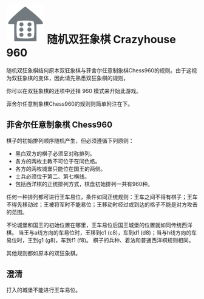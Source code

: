 # ![Crazyhouse960](https://github.com/gbtami/pychess-variants/blob/master/static/icons/Crazyhouse960.svg) 随机双狂象棋 Crazyhouse 960

随机双狂象棋结何原本双狂象棋与菲舍尔任意制象棋Chess960的规则。由于这视为双狂象棋的变体，因此请先熟悉双狂象棋的规则，

你可以在双狂象棋的还项中还择 960 模式来开始此游戏。

菲舍尔任意制象棋Chess960的规则则简单附注在下。

## 菲舍尔任意制象棋 Chess960

棋子的初始排列顺序随机产生，但必须遵循下列原则：

* 黑白双方的棋子必须呈对称排列。
* 各方的两枚主教不可位于在同色格。
* 各方的两枚城堡只能位在国王的两侧。
* 士兵必须位于第二、第七横线。
* 包括西洋棋的正统排列方式，棋盘初始排列一共有960种。

任何一种排列都可进行王车易位，条件如同正统规则：王车之间不得有棋子；王车不得先移动过；王被将军时不能易位；王移动时经过或到达的格子不能是对方攻击的范围。

不论城堡和国王的初始位置在哪里，王车易位后国王城堡的位置就如同传统西洋棋。
当王与a线方向的车易位时，王移到c1 (c8)，车到d1 (d8)；当与h线方向的车易位时，王到g1 (g8)，车到f1 (f8)。
棋子的兵种、着法和普通西洋棋规则相同。

其他规则都如原本的双狂象棋。

## 澄清

打入的城堡不能进行王车易位。